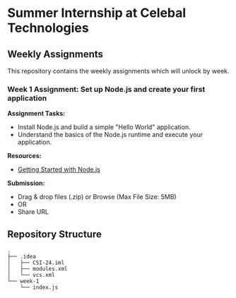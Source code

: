 # Summer Internship at Celebal Technologies

## Weekly Assignments

This repository contains the weekly assignments which will unlock by week. 

### Week 1 Assignment: Set up Node.js and create your first application

**Assignment Tasks:**
- Install Node.js and build a simple "Hello World" application.
- Understand the basics of the Node.js runtime and execute your application.

**Resources:**
- [Getting Started with Node.js](https://direct.nodejs.org/en/docs/guides/getting-started-guidetestlink2)

**Submission:**
- Drag & drop files (.zip) or Browse (Max File Size: 5MB)
- OR
- Share URL

## Repository Structure

```plaintext
.
├── .idea
│   ├── CSI-24.iml
│   ├── modules.xml
│   └── vcs.xml
└── week-1
    └── index.js

    

